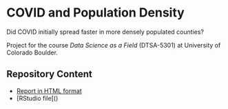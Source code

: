 # COVID and Population Density
Did COVID initially spread faster in more densely populated counties? 

Project for the course *Data Science as a Field* (DTSA-5301) at University of Colorado Boulder.

## Repository Content
* [Report in HTML format]()
* [RStudio file[()

